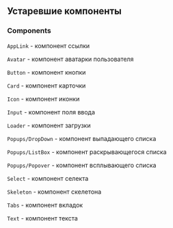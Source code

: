 ## Устаревшие компоненты

### Components

`AppLink` - компонент ссылки

`Avatar` - компонент аватарки пользователя

`Button` - компонент кнопки

`Card` - компонент карточки

`Icon` - компонент иконки

`Input` - компонент поля ввода

`Loader` - компонент загрузки

`Popups/DropDown` - компонент выпадающего списка

`Popups/ListBox` - компонент раскрывающегося списка

`Popups/Popover` - компонент всплывающего списка

`Select` - компонент селекта

`Skeleton` - компонент скелетона

`Tabs` - компонент вкладок

`Text` - компонент текста
